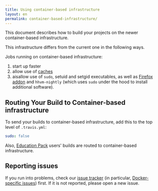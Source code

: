 ```yaml
---
title: Using container-based infrastructure
layout: en
permalink: container-based-infrastructure/
---
```


<div id="toc"></div>

This document describes how to build your projects on the newer
container-based infrastructure.

This infrastructure differs from the current one in the following ways.

Jobs running on container-based infrastructure:

1. start up faster
2. allow use of [caches](/user/caching)
3. aisallow use of `sudo`, setuid and setgid executables, as well as [Firefox addon](/user/firefox)
  and `hhvm-nightly` (which uses `sudo` under the hood to install additional software).


## Routing Your Build to Container-based infrastructure

To send your builds to container-based infrastructure, add this to the top level of `.travis.yml`:

```yaml
sudo: false
```

Also, [Education Pack](https://education.travis-ci.com/) users' builds are
routed to container-based infrastructure.

## Reporting issues

If you run into problems, check our [issue tracker](https://github.com/travis-ci/travis-ci)
(in particular, [Docker-specific issues](https://github.com/travis-ci/travis-ci/labels/docker))
first.
If it is not reported, please open a new issue.
